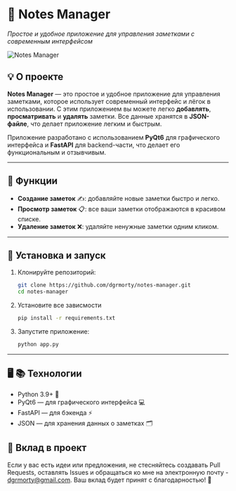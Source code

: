 # 📝 **Notes Manager**

*Простое и удобное приложение для управления заметками с современным интерфейсом*

![Notes Manager](https://avatars.dzeninfra.ru/get-zen_doc/4303740/pub_6302fde595b14f2046d67a72_6302fe3f35ec545ea81bafa5/scale_1200)


## 💡 О проекте
**Notes Manager** — это простое и удобное приложение для управления заметками, которое использует современный интерфейс и лёгок в использовании. С этим приложением вы можете легко **добавлять**, **просматривать** и **удалять** заметки. Все данные хранятся в **JSON-файле**, что делает приложение легким и быстрым.

Приложение разработано с использованием **PyQt6** для графического интерфейса и **FastAPI** для backend-части, что делает его функциональным и отзывчивым.

---

## 🚀 Функции

- **Создание заметок** ✍️: добавляйте новые заметки быстро и легко.
- **Просмотр заметок** 📋: все ваши заметки отображаются в красивом списке.
- **Удаление заметок** ❌: удаляйте ненужные заметки одним кликом.

---

## 🔧 Установка и запуск

1. Клонируйте репозиторий:
   ```bash
   git clone https://github.com/dgrmorty/notes-manager.git
   cd notes-manager
2. Установите все зависмости
   ```bash
   pip install -r requirements.txt
3. Запустите приложение:
   ```bash
   python app.py


---

## 🖥️ 📚 Технологии
- Python 3.9+ 🐍
- PyQt6 — для графического интерфейса 💻
- FastAPI — для бэкенда ⚡
- JSON — для хранения данных о заметках 🗂️

## 📢 Вклад в проект

Если у вас есть идеи или предложения, не стесняйтесь создавать Pull Requests, оставлять Issues и обращаться ко мне на электронную почту - dgrmorty@gmail.com. Ваш вклад будет принят с благодарностью! 🙌

